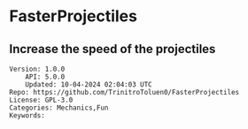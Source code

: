 # FasterProjectiles
## Increase the speed of the projectiles
```properties
Version: 1.0.0
    API: 5.0.0
    Updated: 10-04-2024 02:04:03 UTC
Repo: https://github.com/TrinitroToluen0/FasterProjectiles
License: GPL-3.0
Categories: Mechanics,Fun
Keywords: 
```